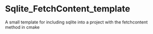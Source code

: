 # Sqlite_FetchContent_template

A small template for including sqlite into a project with the fetchcontent method in cmake
